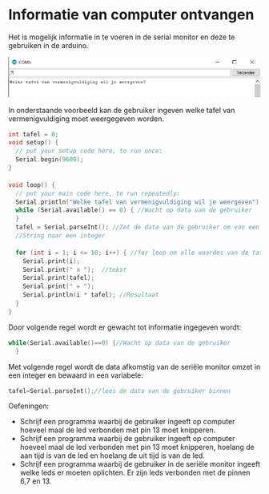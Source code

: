# Informatie van computer ontvangen

Het is mogelijk informatie in te voeren in de serial monitor en deze te gebruiken in de arduino.

![Inover](./assets/afbeeldingen/invoer.png)

In onderstaande voorbeeld kan de gebruiker ingeven welke tafel van vermenigvuldiging moet weergegeven worden.

```cpp
int tafel = 0;
void setup() {
  // put your setup code here, to run once:
  Serial.begin(9600);
}

void loop() {
  // put your main code here, to run repeatedly:
  Serial.println("Welke tafel van vermenigvuldiging wil je weergeven");
  while (Serial.available() == 0) { //Wacht op data van de gebruiker
  }
  tafel = Serial.parseInt(); //Zet de data van de gebruiker om van een
  //String naar een integer

  for (int i = 1; i <= 10; i++) { //for loop om alle waardes van de tafel weer te geven
    Serial.print(i);
    Serial.print(" x ");  //tekst
    Serial.print(tafel);
    Serial.print(" = ");
    Serial.println(i * tafel); //Resultaat
  }
}
```

Door volgende regel wordt er gewacht tot informatie ingegeven wordt:

```cpp
while(Serial.available()==0) {//Wacht op data van de gebruiker
  }
```

Met volgende regel wordt de data afkomstig van de seriële monitor omzet in een integer en bewaard in een variabele:

```cpp
tafel=Serial.parseInt();//lees de data van de gebruiker binnen
```


Oefeningen:

* Schrijf een programma waarbij de gebruiker ingeeft op computer hoeveel maal de led verbonden met pin 13 moet knipperen. 
* Schrijf een programma waarbij de gebruiker ingeeft op computer hoeveel maal de led verbonden met pin 13 moet knipperen, hoelang de aan tijd is van de led en hoelang de uit tijd is van de led. 
* Schrijf een programma waarbij de gebruiker in de seriële monitor ingeeft welke leds er moeten oplichten. Er zijn leds verbonden met de pinnen 6,7 en 13. 




